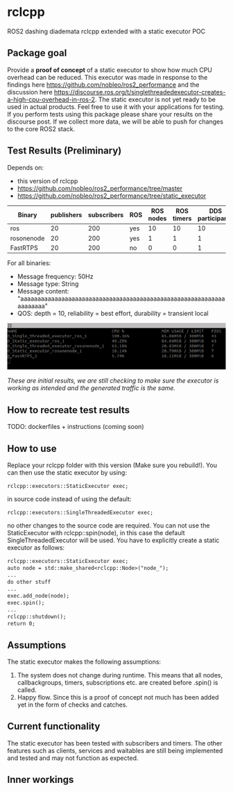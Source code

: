 # rclcpp
ROS2 dashing diademata rclcpp extended with a static executor POC

## Package goal
Provide a **proof of concept** of a static executor to show how much CPU overhead can be reduced. This executor was made in response to the findings here https://github.com/nobleo/ros2_performance and the discussion here https://discourse.ros.org/t/singlethreadedexecutor-creates-a-high-cpu-overhead-in-ros-2. The static executor is not yet ready to be used in actual products. Feel free to use it with your applications for testing. If you perform tests using this package please share your results on the discourse post. If we collect more data, we will be able to push for changes to the core ROS2 stack. 

## Test Results (Preliminary)
Depends on: 
- this version of rclcpp
- https://github.com/nobleo/ros2_performance/tree/master 
- https://github.com/nobleo/ros2_performance/tree/static_executor 

| Binary  | publishers | subscribers | ROS | ROS nodes | ROS timers | DDS participants |
| ------------- | ------------- |------------- |------------- |------------- |------------- |------------- |
| ros | 20  | 200 | yes | 10 | 10 | 10 |
| rosonenode | 20 | 200 | yes | 1 | 1 | 1 |
| FastRTPS | 20 | 200 | no | 0 | 0 | 1 |

For all binaries:
- Message frequency: 50Hz
- Message type: String
- Message content: "aaaaaaaaaaaaaaaaaaaaaaaaaaaaaaaaaaaaaaaaaaaaaaaaaaaaaaaaaaaaaaaaaaaa"
- QOS: depth = 10, reliability = best effort, durability = transient local

![Alt text](/images/Static_executor_docker_stats.png?raw=true "Docker comparison between SingleThreadedExecutor, StaticExecutor and pure FastRTPS")

*These are initial results, we are still checking to make sure the executor is working as intended and the generated traffic is the same.*

## How to recreate test results
TODO: dockerfiles + instructions (coming soon)

## How to use
Replace your rclcpp folder with this version (Make sure you rebuild!).
You can then use the static executor by using: 
```
rclcpp::executors::StaticExecutor exec;
```
in source code instead of using the default:
```
rclcpp::executors::SingleThreadedExecutor exec;
```
no other changes to the source code are required. 
You can not use the StaticExecutor with rclcpp::spin(node), in this case the default SingleThreadedExecutor will be used. 
You have to explicitly create a static executor as follows:

```
rclcpp::executors::StaticExecutor exec;
auto node = std::make_shared<rclcpp::Node>("node_");
...
do other stuff
...
exec.add_node(node);
exec.spin();
...
rclcpp::shutdown();
return 0;
```

## Assumptions
The static executor makes the following assumptions:
1. The system does not change during runtime. This means that all nodes, callbackgroups, timers, subscriptions etc. are created before .spin() is called.
2. Happy flow. Since this is a proof of concept not much has been added yet in the form of checks and catches.

## Current functionality
The static executor has been tested with subscribers and timers. The other features such as clients, services and waitables are still being implemented and tested and may not function as expected. 

## Inner workings
